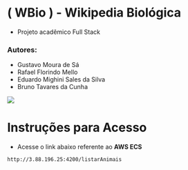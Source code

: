 # ( WBio ) - Wikipedia Biológica
- Projeto acadêmico Full Stack

### Autores:
- Gustavo Moura de Sá
- Rafael Florindo Mello
- Eduardo Mighini Sales da Silva
- Bruno Tavares da Cunha


<img src="https://github.com/user-attachments/assets/08b19a54-7b90-4b97-87af-5dab14987182">

# Instruções para Acesso

- Acesse o link abaixo referente ao **AWS ECS**

```
http://3.88.196.25:4200/listarAnimais
```

